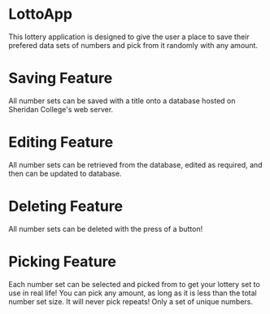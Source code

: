 # LottoApp
This lottery application is designed to give the user a place to save their prefered data sets of numbers and pick from it randomly with any amount.

# Saving Feature
All number sets can be saved with a title onto a database hosted on Sheridan College's web server.

# Editing Feature
All number sets can be retrieved from the database, edited as required, and then can be updated to database.

# Deleting Feature
All number sets can be deleted with the press of a button!

# Picking Feature
Each number set can be selected and picked from to get your lottery set to use in real life!
You can pick any amount, as long as it is less than the total number set size. 
It will never pick repeats! Only a set of unique numbers.
